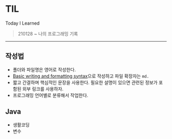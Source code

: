 # TIL
Today I Learned

> 210128 ~
> 나의 프로그래밍 기록

***

## 작성법
- 폴더와 파일명은 영어로 작성한다.
- [Basic writing and formatting syntax](https://docs.github.com/en/github/writing-on-github/basic-writing-and-formatting-syntax)으로 작성하고 파일 확장자는 `md.`
- 짧고 간결하며 핵심적인 문장을 사용한다. 필요한 설명이 있으면 관련된 정보가 포함된 외부 링크를 사용하자.
- 프로그래밍 언어별로 분류해서 작업한다.

## Java
- 생활코딩
- 변수

